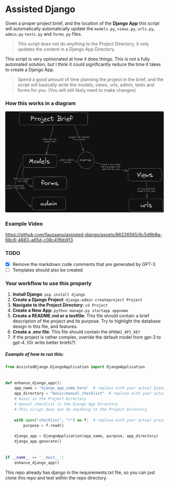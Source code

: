 # Assisted Django

Given a proper project brief, and the location of the **Django App** this script will automatically automatically update
the `models.py`, `views.py`, `urls.py`, `admin.py` `tests.py` and `forms.py` files.

> This script does not do anything to the Project Directory, it only updates the content in a Django App Directory.

This script is very opinionated at how it does things. This is not a fully automated solution, but I think it could
significantly reduce the time it takes to create a Django App.

> Spend a good amount of time planning the project in the brief, and the script will basically write the models, views,
> urls, admin, tests and forms for you. (You will still likely need to make changes)

### How this works in a diagram

![](.README_images/d14736be.png)

### Example Video

https://github.com/fauzaanu/assisted-django/assets/86226565/6c5d9b8a-68c8-4883-a65d-c08c41fbb913



### TODO

- [x] Remove the markdown code comments that are generated by GPT-3
- [ ] Templates should also be created

### Your workflow to use this properly

1. **Install Django**: `pip install django`
2. **Create a Django Project**: `django-admin createproject Project`
3. **Navigate to the Project Directory**: `cd Project`
4. **Create a New App**: `python manage.py startapp appname`
5. **Create a README.md or a textfile**: This file should contain a brief description of the project and its purpose.
   Try to highlight the database design in this file, and features.
6. **Create a .env file**: This file should contain the `OPENAI_API_KEY`
7. If the project is rather complex, overide the default model from gpt-3 to gpt-4. (Or write better briefs?)

##### Example of how to run this:

```python
from AssistedDjango.DjangoApplication import DjangoApplication


def enhance_django_app():
    app_name = "django_app_name_here"  # replace with your actual Django app name
    app_directory = "Basic/manual_checklist"  # replace with your actual Django app directory
    # basic is the Project Directory
    # manual_checklist is the Django App Directory
    # This script does not do anything to the Project Directory

    with open("checklist", "r") as f:  # replace with your actual project brief
        purpose = f.read()

    django_app = DjangoApplication(app_name, purpose, app_directory)
    django_app.generate()


if __name__ == '__main__':
    enhance_django_app()
```

This repo already has django in the requirements.txt file, so you can just clone this repo and test within the repo
directory.
